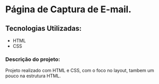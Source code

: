 # Página de Captura de E-mail.

## Tecnologias Utilizadas:

- HTML
- CSS

### Descrição do projeto:

Projeto realizado com HTML e CSS, com o foco no layout, tambem um pouco na estrutura HTML.
